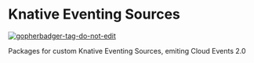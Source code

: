 # Knative Eventing Sources

<a href='https://github.com/jpoles1/gopherbadger' target='_blank'>![gopherbadger-tag-do-not-edit](https://img.shields.io/badge/Go%20Coverage-65%25-brightgreen.svg?longCache=true&style=flat)</a>

Packages for custom Knative Eventing Sources, emiting Cloud Events 2.0
